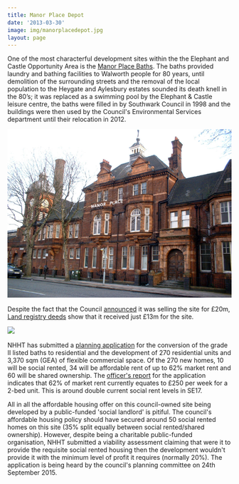 ```yaml
---
title: Manor Place Depot 
date: '2013-03-30'
image: img/manorplacedepot.jpg
layout: page
---
```

One of the most characterful development sites within the the Elephant and Castle Opportunity Area is the [Manor Place Baths](https://www.southwarknews.co.uk/elephant-and-castle-home/elephant-and-castle-history/00,news,10016,5757,00.htm).  The baths provided laundry and bathing facilities to Walworth people for 80 years, until demolition of the surrounding streets and the removal of the local population to the Heygate and Aylesbury estates sounded its death knell in the 80’s; it was replaced as a swimming pool by the Elephant & Castle leisure centre, the baths were filled in by Southwark Council in 1998 and the buildings were then used by the Council's Environmental Services department until their relocation in 2012. 

![](img/manor_place_baths.jpg)

Despite the fact that the Council [announced](https://southwarkmagazine.com/news/5651/New-250home-plans-for-SE17-site) it was selling the site for £20m, [Land registry deeds](https://crappistmartin.github.io/images/LRegisterManorPlaceDepot.pdf) show that it received just £13m for the site.

![](https://crappistmartin.github.io/images/manorplace.jpg)

NHHT has submitted a [planning application](https://planbuild.southwark.gov.uk:8190/online-applications/applicationDetails.do?activeTab=summary&keyVal=_STHWR_DCAPR_9559555) for the conversion of the grade II listed baths to residential and the development of 270 residential units and 3,370 sqm (GEA) of flexible commercial space. Of the 270 new homes, 10 will be social rented, 34 will be affordable rent of up to 62% market rent and 60 will be shared ownership. The [officer's report](https://planbuild.southwark.gov.uk/documents/?GetDocument=%7b%7b%7b!cIOyH4BVDIHGmsu1rxQvsw%3d%3d!%7d%7d%7d) for the application indicates that 62% of market rent currently equates to £250 per week for a 2-bed unit. This is around double current social rent levels in SE17.  

All in all the affordable housing offer on this council-owned site being developed by a public-funded 'social landlord' is pitiful. The council's affordable housing policy should have secured around 50 social rented homes on this site (35% split equally between social rented/shared ownership). However, despite being a charitable public-funded organisation, NHHT submitted a viability assessment claiming that were it to provide the requisite social rented housing then the development wouldn't provide it with the minimum level of profit it requires (normally 20%). The application is being heard by the council's planning committee on 24th September 2015. 
